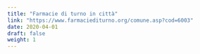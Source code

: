 ```yaml
---
title: "Farmacie di turno in città"
link: "https://www.farmaciediturno.org/comune.asp?cod=6003"
date: 2020-04-01
draft: false
weight: 1
---
```


